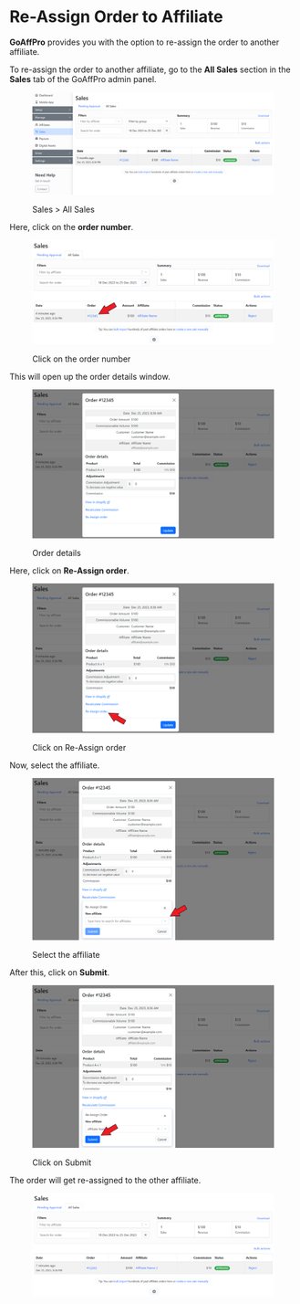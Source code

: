 # Re-Assign Order to Affiliate

**GoAffPro** provides you with the option to re-assign the order to another affiliate.&#x20;

To re-assign the order to another affiliate, go to the **All Sales** section in the **Sales** tab of the GoAffPro admin panel.

<figure><img src="../../../.gitbook/assets/image (84).png" alt=""><figcaption><p>Sales > All Sales</p></figcaption></figure>

Here, click on the **order number**.

<figure><img src="../../../.gitbook/assets/Screenshot 2023-12-25 204218.png" alt=""><figcaption><p>Click on the order number</p></figcaption></figure>

This will open up the order details window.

<figure><img src="../../../.gitbook/assets/image (268).png" alt=""><figcaption><p>Order details</p></figcaption></figure>

Here, click on **Re-Assign order**.

<figure><img src="../../../.gitbook/assets/Screenshot 2023-12-25 2042159.png" alt=""><figcaption><p>Click on Re-Assign order</p></figcaption></figure>

Now, select the affiliate.

<figure><img src="../../../.gitbook/assets/Screenshot 2023-12-25 204422.png" alt=""><figcaption><p>Select the affiliate</p></figcaption></figure>

After this, click on **Submit**.

<figure><img src="../../../.gitbook/assets/Screenshot 2023-12-25 204714.png" alt=""><figcaption><p>Click on Submit</p></figcaption></figure>

The order will get re-assigned to the other affiliate.

<figure><img src="../../../.gitbook/assets/image (3374).png" alt=""><figcaption></figcaption></figure>
